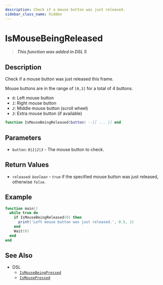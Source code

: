 ```yaml
---
description: Check if a mouse button was just released.
sidebar_class_name: hidden
---
```


# IsMouseBeingReleased

> **_This function was added in DSL 5_**

## Description

Check if a mouse button was just released this frame.

Mouse buttons are in the range of `[0,3]` for a total of 4 buttons.

- _`0`_: Left mouse button
- _`1`_: Right mouse button
- _`2`_: Middle mouse button (scroll wheel)
- _`3`_: Extra mouse button (if available)

```lua
function IsMouseBeingReleased(button) --[[ ... ]] end
```

## Parameters

- `button`: _`0|1|2|3`_ - The mouse button to check.

## Return Values

- `released`: _`boolean`_ - _`true`_ if the specified mouse button was just released, otherwise _`false`_.

## Example

```lua
function main()
  while true do
    if IsMouseBeingReleased(0) then
      print('Left mouse button was just released.', 0.5, 1)
    end
    Wait(0)
  end
end
```

## See Also

- DSL
  - [`IsMouseBeingPressed`](./IsMouseBeingPressed)
  - [`IsMousePressed`](./IsMousePressed)
